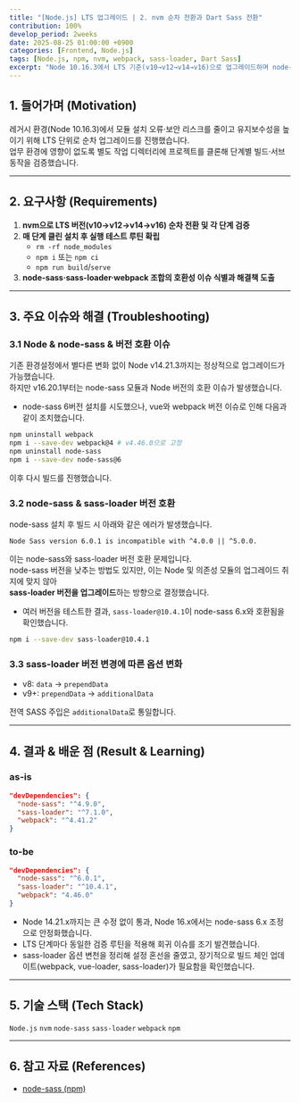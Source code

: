 ```yaml
---
title: "[Node.js] LTS 업그레이드 | 2. nvm 순차 전환과 Dart Sass 전환"
contribution: 100%
develop_period: 2weeks
date: 2025-08-25 01:00:00 +0900
categories: [Frontend, Node.js]
tags: [Node.js, npm, nvm, webpack, sass-loader, Dart Sass]
excerpt: "Node 10.16.3에서 LTS 기준(v10→v12→v14→v16)으로 업그레이드하며 node-sass·sass-loader 호환 이슈를 해결하고 Dart Sass 전환까지 정리했습니다."
---
```


## 1. 들어가며 (Motivation)

레거시 환경(Node 10.16.3)에서 모듈 설치 오류·보안 리스크를 줄이고 유지보수성을 높이기 위해 LTS 단위로 순차 업그레이드를 진행했습니다.  
업무 환경에 영향이 없도록 별도 작업 디렉터리에 프로젝트를 클론해 단계별 빌드·서브 동작을 검증했습니다.

---

## 2. 요구사항 (Requirements)

1. **nvm으로 LTS 버전(v10→v12→v14→v16) 순차 전환 및 각 단계 검증**
2. **매 단계 클린 설치 후 실행 테스트 루틴 확립**  
   - `rm -rf node_modules`  
   - `npm i` 또는 `npm ci`  
   - `npm run build`/`serve`
3. **node-sass·sass-loader·webpack 조합의 호환성 이슈 식별과 해결책 도출**

---

## 3. 주요 이슈와 해결 (Troubleshooting)

### 3.1 Node & node-sass & 버전 호환 이슈

기존 환경설정에서 별다른 변화 없이 Node v14.21.3까지는 정상적으로 업그레이드가 가능했습니다.  
하지만 v16.20.1부터는 node-sass 모듈과 Node 버전의 호환 이슈가 발생했습니다.

- node-sass 6버전 설치를 시도했으나, vue와 webpack 버전 이슈로 인해 다음과 같이 조치했습니다.

```bash
npm uninstall webpack
npm i --save-dev webpack@4 # v4.46.0으로 고정
npm uninstall node-sass
npm i --save-dev node-sass@6
```

이후 다시 빌드를 진행했습니다.

### 3.2 node-sass & sass-loader 버전 호환

node-sass 설치 후 빌드 시 아래와 같은 에러가 발생했습니다.

```
Node Sass version 6.0.1 is incompatible with ^4.0.0 || ^5.0.0.
```

이는 node-sass와 sass-loader 버전 호환 문제입니다.  
node-sass 버전을 낮추는 방법도 있지만, 이는 Node 및 의존성 모듈의 업그레이드 취지에 맞지 않아  
**sass-loader 버전을 업그레이드**하는 방향으로 결정했습니다.

- 여러 버전을 테스트한 결과, `sass-loader@10.4.1`이 node-sass 6.x와 호환됨을 확인했습니다.

```bash
npm i --save-dev sass-loader@10.4.1
```

### 3.3 sass-loader 버전 변경에 따른 옵션 변화

- v8: `data` → `prependData`
- v9+: `prependData` → `additionalData`

전역 SASS 주입은 `additionalData`로 통일합니다.

---

## 4. 결과 & 배운 점 (Result & Learning)


### as-is

```json
"devDependencies": {
  "node-sass": "^4.9.0",
  "sass-loader": "^7.1.0",
  "webpack": "^4.41.2"
}
```

### to-be

```json
"devDependencies": {
  "node-sass": "^6.0.1",
  "sass-loader": "^10.4.1",
  "webpack": "4.46.0"
}
```

- Node 14.21.x까지는 큰 수정 없이 통과, Node 16.x에서는 node-sass 6.x 조정으로 안정화했습니다.
- LTS 단계마다 동일한 검증 루틴을 적용해 회귀 이슈를 조기 발견했습니다.
- sass-loader 옵션 변천을 정리해 설정 혼선을 줄였고, 장기적으로 빌드 체인 업데이트(webpack, vue-loader, sass-loader)가 필요함을 확인했습니다.

---

## 5. 기술 스택 (Tech Stack)

`Node.js` `nvm` `node-sass` `sass-loader` `webpack` `npm`

---

## 6. 참고 자료 (References)

- [node-sass (npm)](https://www.npmjs.com/package/node-sass#node-version-support-policy)